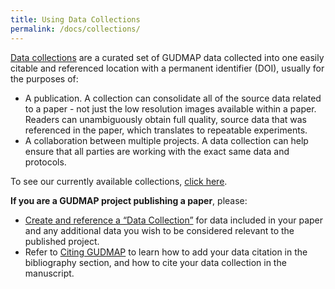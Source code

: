 ```yaml
---
title: Using Data Collections
permalink: /docs/collections/
---
```


[Data collections](https://www.atlas-d2k.org/chaise/recordset/#2/Common:Collection) are a curated set of GUDMAP data collected into one easily citable and referenced location with a permanent identifier (DOI), usually for the purposes of:

- A publication. A collection can consolidate all of the source data related to a paper - not just the low resolution images available within a paper. Readers can unambiguously obtain full quality, source data that was referenced in the paper, which translates to repeatable experiments.
- A collaboration between multiple projects. A data collection can help ensure that all parties are working with the exact same data and protocols.

To see our currently available collections, [click here](https://www.atlas-d2k.org/chaise/recordset/#2/Common:Collection).

**If you are a GUDMAP project publishing a paper**, please:
- [Create and reference a “Data Collection”](../create-citable-datasets/) for data included in your paper and any additional data you wish to be considered relevant to the published project.
- Refer to [Citing GUDMAP](https://www.atlas-d2k.org/gudmap/citing-gudmap/) to learn how to add your data citation in the bibliography section, and how to cite your data collection in the manuscript.
